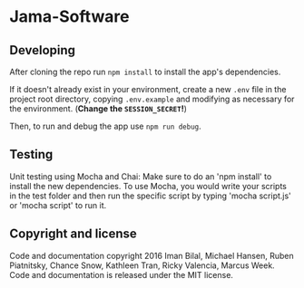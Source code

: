 # Jama-Software

## Developing

After cloning the repo run `npm install` to install the app's dependencies.

If it doesn't already exist in your environment, create a new `.env` file in
the project root directory, copying `.env.example` and modifying as necessary
for the environment. (**Change the `SESSION_SECRET`!**)

Then, to run and debug the app use `npm run debug`.

## Testing

Unit testing using Mocha and Chai:
 Make sure to do an 'npm install' to install the new dependencies. To use Mocha, you would write your scripts in the test folder and then run the specific script by typing 'mocha script.js' or 'mocha script' to run it.

## Copyright and license

Code and documentation copyright 2016 Iman Bilal, Michael Hansen, Ruben Piatnitsky, Chance Snow,
Kathleen Tran, Ricky Valencia, Marcus Week. Code and documentation is released under the MIT license.
